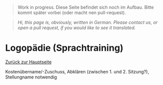 > Work in progress. Diese Seite befindet sich noch im Aufbau. Bitte kommt später vorbei (oder macht nen pull-request).

>*Hi, this page is, obviously, written in German. Please contact us, or open a pull request, if you would like to see it translated.*
<!-- cSpell:language de -->

# Logopädie (Sprachtraining)
[Zurück zur Hauptseite](index.md)

Kostenübername/-Zuschuss, Abklären (zwischen 1. und 2. Sitzung?), Stellungname notwendig